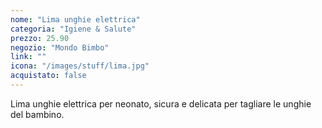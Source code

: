 ```yaml
---
nome: "Lima unghie elettrica"
categoria: "Igiene & Salute"
prezzo: 25.90
negozio: "Mondo Bimbo"
link: ""
icona: "/images/stuff/lima.jpg"
acquistato: false
---
```


Lima unghie elettrica per neonato, sicura e delicata per tagliare le unghie del bambino.
